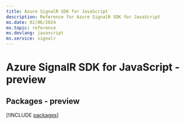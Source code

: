 ```yaml
---
title: Azure SignalR SDK for JavaScript
description: Reference for Azure SignalR SDK for JavaScript
ms.date: 02/06/2024
ms.topic: reference
ms.devlang: javascript
ms.service: signalr
---
```

# Azure SignalR SDK for JavaScript - preview
## Packages - preview
[!INCLUDE [packages](signalr-index.md)]